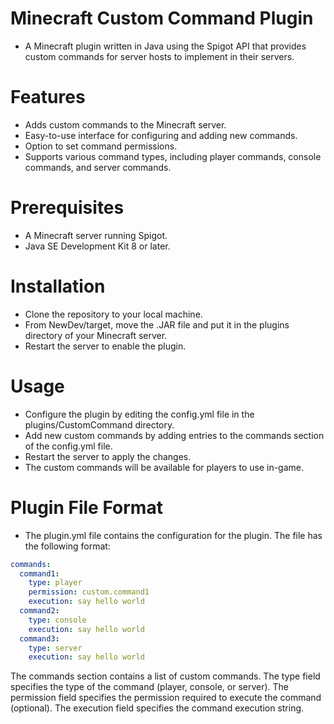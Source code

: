 # Minecraft Custom Command Plugin
* A Minecraft plugin written in Java using the Spigot API that provides custom commands for server hosts to implement in their servers.

# Features
* Adds custom commands to the Minecraft server.
* Easy-to-use interface for configuring and adding new commands.
* Option to set command permissions.
* Supports various command types, including player commands, console commands, and server commands.
# Prerequisites
* A Minecraft server running Spigot.
* Java SE Development Kit 8 or later.
# Installation
* Clone the repository to your local machine.
* From NewDev/target, move the .JAR file and put it in the plugins directory of your Minecraft server.
* Restart the server to enable the plugin.
# Usage
* Configure the plugin by editing the config.yml file in the plugins/CustomCommand directory.
* Add new custom commands by adding entries to the commands section of the config.yml file.
* Restart the server to apply the changes.
* The custom commands will be available for players to use in-game.
# Plugin File Format
* The plugin.yml file contains the configuration for the plugin. The file has the following format:

```yml
commands:
  command1:
    type: player
    permission: custom.command1
    execution: say hello world
  command2:
    type: console
    execution: say hello world
  command3:
    type: server
    execution: say hello world
```
The commands section contains a list of custom commands.
The type field specifies the type of the command (player, console, or server).
The permission field specifies the permission required to execute the command (optional).
The execution field specifies the command execution string.

